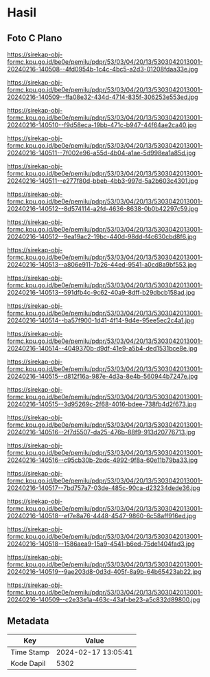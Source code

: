 # Hasil

## Foto C Plano

https://sirekap-obj-formc.kpu.go.id/be0e/pemilu/pdpr/53/03/04/20/13/5303042013001-20240216-140508--4fd0954b-1c4c-4bc5-a2d3-01208fdaa33e.jpg

https://sirekap-obj-formc.kpu.go.id/be0e/pemilu/pdpr/53/03/04/20/13/5303042013001-20240216-140509--ffa08e32-434d-4714-835f-306253e553ed.jpg

https://sirekap-obj-formc.kpu.go.id/be0e/pemilu/pdpr/53/03/04/20/13/5303042013001-20240216-140510--f9d58eca-19bb-471c-b947-44f64ae2ca40.jpg

https://sirekap-obj-formc.kpu.go.id/be0e/pemilu/pdpr/53/03/04/20/13/5303042013001-20240216-140511--7f002e96-a55d-4b04-a1ae-5d998ea1a85d.jpg

https://sirekap-obj-formc.kpu.go.id/be0e/pemilu/pdpr/53/03/04/20/13/5303042013001-20240216-140511--e277f80d-bbeb-4bb3-997d-5a2b603c4301.jpg

https://sirekap-obj-formc.kpu.go.id/be0e/pemilu/pdpr/53/03/04/20/13/5303042013001-20240216-140512--8d574114-a2fd-4636-8638-0b0b42297c59.jpg

https://sirekap-obj-formc.kpu.go.id/be0e/pemilu/pdpr/53/03/04/20/13/5303042013001-20240216-140512--9ea19ac2-19bc-440d-98dd-f4c630cbd8f6.jpg

https://sirekap-obj-formc.kpu.go.id/be0e/pemilu/pdpr/53/03/04/20/13/5303042013001-20240216-140513--a806e911-7b26-44ed-9541-a0cd8a9bf553.jpg

https://sirekap-obj-formc.kpu.go.id/be0e/pemilu/pdpr/53/03/04/20/13/5303042013001-20240216-140513--591dfb4c-9c62-40a9-8dff-b29dbcb158ad.jpg

https://sirekap-obj-formc.kpu.go.id/be0e/pemilu/pdpr/53/03/04/20/13/5303042013001-20240216-140514--ba57f900-1d41-4f14-9d4e-95ee5ec2c4a1.jpg

https://sirekap-obj-formc.kpu.go.id/be0e/pemilu/pdpr/53/03/04/20/13/5303042013001-20240216-140514--4049370b-d9df-41e9-a5b4-ded1531bce8e.jpg

https://sirekap-obj-formc.kpu.go.id/be0e/pemilu/pdpr/53/03/04/20/13/5303042013001-20240216-140515--d812f16a-987e-4d3a-8e4b-560944b7247e.jpg

https://sirekap-obj-formc.kpu.go.id/be0e/pemilu/pdpr/53/03/04/20/13/5303042013001-20240216-140515--3d95269c-2f68-4016-bdee-738fb4d2f673.jpg

https://sirekap-obj-formc.kpu.go.id/be0e/pemilu/pdpr/53/03/04/20/13/5303042013001-20240216-140516--2f7d5507-da25-476b-88f9-913d20776713.jpg

https://sirekap-obj-formc.kpu.go.id/be0e/pemilu/pdpr/53/03/04/20/13/5303042013001-20240216-140516--c95cb30b-2bdc-4992-9f8a-60e11b79ba33.jpg

https://sirekap-obj-formc.kpu.go.id/be0e/pemilu/pdpr/53/03/04/20/13/5303042013001-20240216-140517--7bd757a7-03de-485c-90ca-d23234dede36.jpg

https://sirekap-obj-formc.kpu.go.id/be0e/pemilu/pdpr/53/03/04/20/13/5303042013001-20240216-140518--ef7e8a76-4448-4547-9860-6c58aff916ed.jpg

https://sirekap-obj-formc.kpu.go.id/be0e/pemilu/pdpr/53/03/04/20/13/5303042013001-20240216-140518--1586aea9-15a9-4541-b6ed-75de1404fad3.jpg

https://sirekap-obj-formc.kpu.go.id/be0e/pemilu/pdpr/53/03/04/20/13/5303042013001-20240216-140519--9ae203d8-0d3d-405f-8a9b-64b65423ab22.jpg

https://sirekap-obj-formc.kpu.go.id/be0e/pemilu/pdpr/53/03/04/20/13/5303042013001-20240216-140509--c2e33e1a-463c-43af-be23-a5c832d89800.jpg


## Metadata

| Key        | Value               |
| ---------- | ------------------- |
| Time Stamp | 2024-02-17 13:05:41 |
| Kode Dapil | 5302                |



